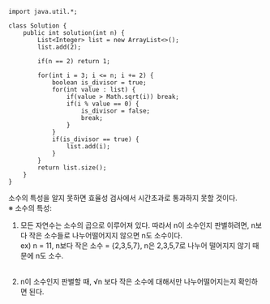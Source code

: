 ```
import java.util.*;

class Solution {
    public int solution(int n) {
        List<Integer> list = new ArrayList<>();
        list.add(2);
        
        if(n == 2) return 1;
        
        for(int i = 3; i <= n; i += 2) {
        	boolean is_divisor = true;
        	for(int value : list) {
                if(value > Math.sqrt(i)) break;
        		if(i % value == 0) {
        			is_divisor = false;
        			break;
        		}
        	}
        	if(is_divisor == true) {
        		list.add(i);
        	}
        }
    	return list.size();
    }
}
```

소수의 특성을 알지 못하면 효율성 검사에서 시간초과로 통과하지 못할 것이다.<br>
※ 소수의 특성:<br>
1. 모든 자연수는 소수의 곱으로 이루어져 있다. 따라서 n이 소수인지 판별하려면, n보다 작은 소수들로 나누어떨어지지 않으면 n도 소수이다.<br>
ex) n = 11, n보다 작은 소수 = {2,3,5,7}, n은 2,3,5,7로 나누어 떨어지지 않기 때문에 n도 소수.<br><br>

2. n이 소수인지 판별할 때, √n 보다 작은 소수에 대해서만 나누어떨어지는지 확인하면 된다.
